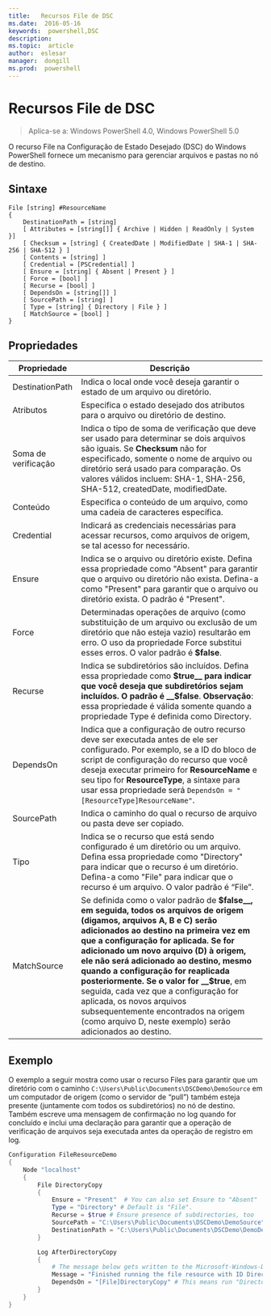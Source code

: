 ```yaml
---
title:   Recursos File de DSC
ms.date:  2016-05-16
keywords:  powershell,DSC
description:  
ms.topic:  article
author:  eslesar
manager:  dongill
ms.prod:  powershell
---
```


# Recursos File de DSC

> Aplica-se a: Windows PowerShell 4.0, Windows PowerShell 5.0

O recurso File na Configuração de Estado Desejado (DSC) do Windows PowerShell fornece um mecanismo para gerenciar arquivos e pastas no nó de destino.

## Sintaxe
```
File [string] #ResourceName
{
    DestinationPath = [string]
    [ Attributes = [string[]] { Archive | Hidden | ReadOnly | System }]
    [ Checksum = [string] { CreatedDate | ModifiedDate | SHA-1 | SHA-256 | SHA-512 } ]
    [ Contents = [string] ]
    [ Credential = [PSCredential] ]
    [ Ensure = [string] { Absent | Present } ] 
    [ Force = [bool] ]
    [ Recurse = [bool] ]
    [ DependsOn = [string[]] ]
    [ SourcePath = [string] ]
    [ Type = [string] { Directory | File } ] 
    [ MatchSource = [bool] ]
}
```

## Propriedades

|  Propriedade  |  Descrição   | 
|---|---| 
| DestinationPath| Indica o local onde você deseja garantir o estado de um arquivo ou diretório.| 
| Atributos| Especifica o estado desejado dos atributos para o arquivo ou diretório de destino.| 
| Soma de verificação| Indica o tipo de soma de verificação que deve ser usado para determinar se dois arquivos são iguais. Se __Checksum__ não for especificado, somente o nome de arquivo ou diretório será usado para comparação. Os valores válidos incluem: SHA-1, SHA-256, SHA-512, createdDate, modifiedDate.| 
| Conteúdo| Especifica o conteúdo de um arquivo, como uma cadeia de caracteres específica.| 
| Credential| Indicará as credenciais necessárias para acessar recursos, como arquivos de origem, se tal acesso for necessário.| 
| Ensure| Indica se o arquivo ou diretório existe. Defina essa propriedade como "Absent" para garantir que o arquivo ou diretório não exista. Defina-a como "Present" para garantir que o arquivo ou diretório exista. O padrão é "Present".| 
| Force| Determinadas operações de arquivo (como substituição de um arquivo ou exclusão de um diretório que não esteja vazio) resultarão em erro. O uso da propriedade Force substitui esses erros. O valor padrão é __$false__.| 
| Recurse| Indica se subdiretórios são incluídos. Defina essa propriedade como __$true__ para indicar que você deseja que subdiretórios sejam incluídos. O padrão é __$false__. **Observação**: essa propriedade é válida somente quando a propriedade Type é definida como Directory.| 
| DependsOn | Indica que a configuração de outro recurso deve ser executada antes de ele ser configurado. Por exemplo, se a ID do bloco de script de configuração do recurso que você deseja executar primeiro for __ResourceName__ e seu tipo for __ResourceType__, a sintaxe para usar essa propriedade será `DependsOn = "[ResourceType]ResourceName"`.| 
| SourcePath| Indica o caminho do qual o recurso de arquivo ou pasta deve ser copiado.| 
| Tipo| Indica se o recurso que está sendo configurado é um diretório ou um arquivo. Defina essa propriedade como "Directory" para indicar que o recurso é um diretório. Defina-a como "File" para indicar que o recurso é um arquivo. O valor padrão é “File”.| 
| MatchSource| Se definida como o valor padrão de __$false__, em seguida, todos os arquivos de origem (digamos, arquivos A, B e C) serão adicionados ao destino na primeira vez em que a configuração for aplicada. Se for adicionado um novo arquivo (D) à origem, ele não será adicionado ao destino, mesmo quando a configuração for reaplicada posteriormente. Se o valor for __$true__, em seguida, cada vez que a configuração for aplicada, os novos arquivos subsequentemente encontrados na origem (como arquivo D, neste exemplo) serão adicionados ao destino.| 

## Exemplo

O exemplo a seguir mostra como usar o recurso Files para garantir que um diretório com o caminho `C:\Users\Public\Documents\DSCDemo\DemoSource` em um computador de origem (como o servidor de “pull”) também esteja presente (juntamente com todos os subdiretórios) no nó de destino. Também escreve uma mensagem de confirmação no log quando for concluído e inclui uma declaração para garantir que a operação de verificação de arquivos seja executada antes da operação de registro em log.

```powershell
Configuration FileResourceDemo
{
    Node "localhost"
    {
        File DirectoryCopy
        {
            Ensure = "Present"  # You can also set Ensure to "Absent"
            Type = "Directory" # Default is "File".
            Recurse = $true # Ensure presence of subdirectories, too
            SourcePath = "C:\Users\Public\Documents\DSCDemo\DemoSource"
            DestinationPath = "C:\Users\Public\Documents\DSCDemo\DemoDestination"    
        }

        Log AfterDirectoryCopy
        {
            # The message below gets written to the Microsoft-Windows-Desired State Configuration/Analytic log
            Message = "Finished running the file resource with ID DirectoryCopy"
            DependsOn = "[File]DirectoryCopy" # This means run "DirectoryCopy" first.
        }
    }
}
```



<!--HONumber=May16_HO3-->


